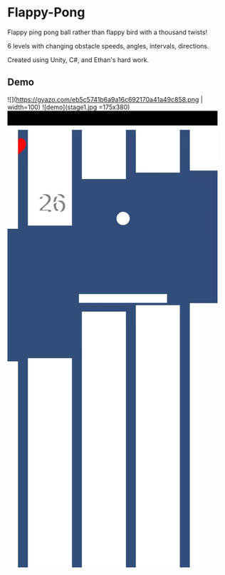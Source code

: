 # Flappy-Pong
Flappy ping pong ball rather than flappy bird with a thousand twists!

6 levels with changing obstacle speeds, angles, intervals, directions.

Created using Unity, C#, and Ethan's hard work.

## Demo
![](https://gyazo.com/eb5c5741b6a9a16c692170a41a49c858.png | width=100)
![demo](stage1.jpg =175x380)
![demo](stage2.jpg)
